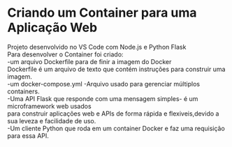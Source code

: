 # Criando um Container para uma Aplicação Web

Projeto desenvolvido no VS Code com Node.js e Python Flask <br>
Para desenvolver o Container foi criado:<br>
-um arquivo Dockerfile para de finir a imagem do Docker<br>
  Dockerfile é um arquivo de texto que contém instruções para construir uma imagem.<br>
-um docker-compose.yml -Arquivo usado para gerenciar múltiplos containers.<br>
 -Uma API Flask que responde com uma mensagem simples- é um microframework web usados<br>
para construir aplicações web e APIs de forma rápida e flexiveis,devido a sua leveza e facilidade de uso.<br>
-Um cliente Python que roda em um container Docker e faz uma requisição para essa API.
